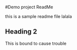 #Demo project ReadMe

this is a sample readme file
lalala

## Heading 2

This is bound to cause trouble

